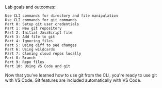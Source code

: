 Lab goals and outcomes:

    Use CLI commands for directory and file manipulation
    Use CLI commands for git commands
    Part 0: Setup git user credentials
    Part 1: New git repository
    Part 2: Initial JavaScript file
    Part 3: Add file to git
    Part 4: Ignoring files
    Part 5: Using diff to see changes
    Part 6: Using wildcards
    Part 7: Cloning cloud repos locally
    Part 8: Branch
    Part 9: Repo files
    Part 10: Using VS Code and git
    
Now that you've learned how to use git from the CLI, you're ready to use git with VS Code. Git features are included automatically with VS Code.
